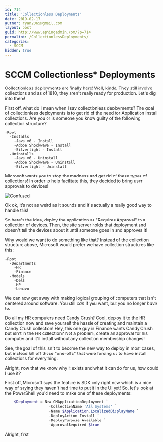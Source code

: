 ```yaml
---
id: 714
title: 'Collectionless Deployments'
date: 2019-02-17
author: ryan2065@gmail.com
layout: post
guid: http://www.ephingadmin.com/?p=714
permalink: /CollectionlessDeployments/
categories:
  - SCCM
hidden: true
---
```


# SCCM Collectionless* Deployments

Collectionless deployments are finally here! Well, kinda. They still involve collections and as of 1810, they aren't really ready for production. Let's dig into them!

First off, what do I mean when I say collectionless deployments? The goal of collectionless deployments is to get rid of the need for Application install collections. Are you or is someone you know guilty of the following collection structure?

```text
-Root
  -Installs
    -Java v6 - Install
    -Adobe Shockwave - Install
    -Silverlight - Install
  -Uninstalls
    -Java v6 - Uninstall
    -Adobe Shockwave - Uninstall
    -Silverlight - Uninstall
```

Microsoft wants you to stop the madness and get rid of these types of collections! In order to help facilitate this, they decided to bring user approvals to devices!

![Confused](https://media.giphy.com/media/h4Z6RfuQycdiM/giphy.gif)

Ok ok, it's not as weird as it sounds and it's actually a really good way to handle this!

So here's the idea, deploy the application as "Requires Approval" to a collection of devices. Then, the site server holds that deployment and doesn't tell the devices about it until someone goes in and approves it! 

Why would we want to do something like that? Instead of the collection structure above, Microsoft would prefer we have collection structures like this:

```text
-Root
  -Departments
    -HR
    -Finance
  -Models
    -Dell
    -HP
    -Lenovo
```

We can now get away with making logical grouping of computers that isn't centered around software. You still *can* if you want, but you no longer *have* to.

Do all my HR computers need Candy Crush? Cool, deploy it to the HR collection now and save yourself the hassle of creating and maintain a Candy Crush collection! Hey, this one guy in Finance wants Candy Crush but isn't in the HR collection? Not a problem, create an approval for his computer and it'll install without any collection membership changes!

See, the goal of this isn't to become the new way to deploy in most cases, but instead kill off those "one-offs" that were forcing us to have install collections for everything.

Alright, now that we know why it exists and what it can do for us, how could I use it?

First off, Microsoft says the feature is SDK only right now which is a nice way of saying they haven't had time to put it in the UI yet! So, let's look at the PowerShell you'd need to make one of these deployments:

```PowerShell
    $Deployment = New-CMApplicationDeployment `
                    -CollectionName 'All Systems' `
                    -Name $Application.LocalizedDisplayName `
                    -DeployAction Install `
                    -DeployPurpose Available `
                    -ApprovalRequired $true
```

Alright, first 